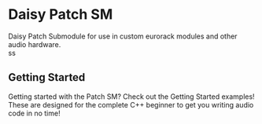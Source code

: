 # Daisy Patch SM

Daisy Patch Submodule for use in custom eurorack modules and other audio hardware.  
ss
## Getting Started
Getting started with the Patch SM? Check out the Getting Started examples!  
These are designed for the complete C++ beginner to get you writing audio code in no time!  